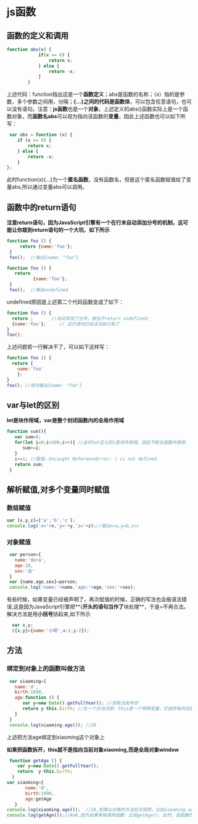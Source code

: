 # js函数

## 函数的定义和调用

~~~js
function abs(x) {
			if(x >= 0) {
				return x;
			} else {
				return -x;
			}
		}
~~~

上述代码：function指出这是一个**函数定义**；abs是函数的名称；（x）指的是参数，多个参数之间用，分隔；**{...}**之间的代码是**函数体**，可以包含任意语句，也可以没有语句。注意：**js函数**也是一个**对象**，上述定义的abs()函数实际上是一个函数对象，而**函数名abs**可以视为指向该函数的**变量**，因此上述函数也可以如下所写：

```js
 var abs = function (x) {
    if (x >= 0) {
        return x;
    } else {
        return -x;
    }
};
```

此时function(x){...}为一个**匿名函数**，没有函数名，但是这个匿名函数赋值给了变量abs,所以通过变量abs可以调用。

## 函数中的return语句

**注意return语句，因为JavaScript引擎有一个在行末自动添加分号的机制，这可能让你栽到return语句的一个大坑**。**如下所示**

```js
function foo () {
     return {name:'foo'};
 }
 foo();  //输出{name: "foo"}

function foo () {
   return 
          {name:'foo'};
 }
 foo();  //输出undefined
```

undefined原因是上述第二个代码函数变成了如下：

```js
function foo () {
  return ;       //自动添加了分号，相当于return undefined;
  {name:'foo'};     // 这行语句已经没法执行到了
}
foo();
```

上述问题若一行解决不了，可以如下这样写：

```js
function foo () {
  return {
    name:'foo'
    };
}
foo(); //成功输出{name: "foo"}
```

## var与let的区别

**let是块作用域，var是整个封闭函数内的全局作用域**

```js
function sum(){
   var sum=0;
   for(let i=0;i<100;i++){ //此时let定义的i是块作用域，因此不能在函数外使用
      sum+=i;
   }
   i+=1; //报错，Uncaught ReferenceError: i is not defined
   return sum; 
 }
```

## 解析赋值,对多个变量同时赋值

### 数组赋值

```js
var [x,y,z]=['a','b','c'];
console.log('x='+x,'y='+y,'z='+z);//输出x=a,y=b,z=c
```

### 对象赋值

```js
 var person={
   name:'dora',
   age:18,
   sex:'女'
 }
 var {name,age,sex}=person;
 console.log('name:'+name,'age:'+age,'sex:'+sex);
```

有些时候，如果变量已经被声明了，再次赋值的时候，正确的写法也会报语法错误,这是因为JavaScript引擎把**{**开头的语句当作了**块处理**，于是=不再合法。解决方法是用**小括号**括起来,如下所示

```js
  var x,y;
  ({x,y}={name:'小明',x:2,y:2});
```

## 方法

### 绑定到对象上的函数叫做方法

```js
 var xiaoming={
   name:'d',
   birth:1990,
   age:function () {
      var y=new Date().getFullYear(); //获取当前年份
      return y-this.birth; //在一个方法内部，this是一个特殊变量，它始终指向当前对象
   }
 }
 console.log(xiaoming.age()); //28
```

上述把方法age绑定到xiaoming这个对象上

**如果把函数拆开，this就不是指向当前对象xiaoming,而是全局对象window**

```js
 function getAge () {
    var y=new Date().getFullYear();
    return  y-this.birth;
  }
var xiaoming={
       name:'d',
       birth:1990,
       age:getAge
   }
console.log(xiaoming.age());  //28,如果以对象的方法形式调用，比如xiaoming.age()，该函数的this指向被调用的对象，也就是xiaoming
console.log(getAge());//NaN,因为如果单独调用函数，比如getAge()，此时，该函数的this指向全局对象，也就是window
```

